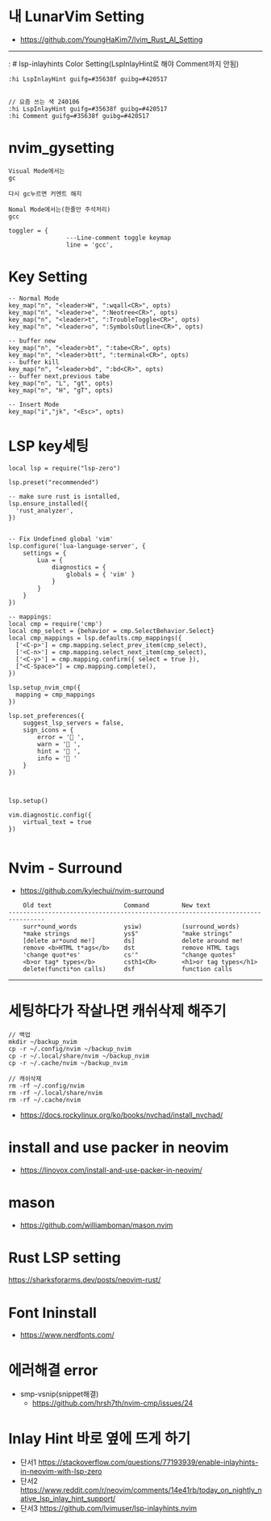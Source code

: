 # 내 LunarVim Setting

- https://github.com/YoungHaKim7/lvim_Rust_AI_Setting

<hr>
:
# lsp-inlayhints Color Setting(LspInlayHint로 해야 Comment까지 안됨)

```
:hi LspInlayHint guifg=#35638f guibg=#420517


// 요즘 쓰는 색 240106
:hi LspInlayHint guifg=#35638f guibg=#420517
:hi Comment guifg=#35638f guibg=#420517
```

# nvim_gysetting

```
Visual Mode에서는
gc

다시 gc누르면 커멘트 해지

Nomal Mode에서는(한줄만 주석처리)
gcc

toggler = {
                ---Line-comment toggle keymap
                line = 'gcc',
```

# Key Setting

```
-- Normal Mode
key_map("n", "<leader>W", ":wqall<CR>", opts)
key_map("n", "<leader>e", ":Neotree<CR>", opts)
key_map("n", "<leader>t", ":TroubleToggle<CR>", opts)
key_map("n", "<leader>o", ":SymbolsOutline<CR>", opts)

-- buffer new
key_map("n", "<leader>bt", ":tabe<CR>", opts)
key_map("n", "<leader>btt", ":terminal<CR>", opts)
-- buffer kill
key_map("n", "<leader>bd", ":bd<CR>", opts)
-- buffer next,previous tabe
key_map("n", "L", "gt", opts)
key_map("n", "H", "gT", opts)

-- Insert Mode
key_map("i","jk", "<Esc>", opts)
```

# LSP key세팅

```
local lsp = require("lsp-zero")

lsp.preset("recommended")

-- make sure rust is isntalled,
lsp.ensure_installed({
  'rust_analyzer',
})


-- Fix Undefined global 'vim'
lsp.configure('lua-language-server', {
    settings = {
        Lua = {
            diagnostics = {
                globals = { 'vim' }
            }
        }
    }
})

-- mappings:
local cmp = require('cmp')
local cmp_select = {behavior = cmp.SelectBehavior.Select}
local cmp_mappings = lsp.defaults.cmp_mappings({
  ['<C-p>'] = cmp.mapping.select_prev_item(cmp_select),
  ['<C-n>'] = cmp.mapping.select_next_item(cmp_select),
  ['<C-y>'] = cmp.mapping.confirm({ select = true }),
  ["<C-Space>"] = cmp.mapping.complete(),
})

lsp.setup_nvim_cmp({
  mapping = cmp_mappings
})

lsp.set_preferences({
    suggest_lsp_servers = false,
    sign_icons = {
        error = ' ',
        warn = ' ',
        hint = '󱧡 ',
        info = ' '
    }
})



lsp.setup()

vim.diagnostic.config({
    virtual_text = true
})


```

# Nvim - Surround

- https://github.com/kylechui/nvim-surround 

```
    Old text                    Command         New text
--------------------------------------------------------------------------------
    surr*ound_words             ysiw)           (surround_words)
    *make strings               ys$"            "make strings"
    [delete ar*ound me!]        ds]             delete around me!
    remove <b>HTML t*ags</b>    dst             remove HTML tags
    'change quot*es'            cs'"            "change quotes"
    <b>or tag* types</b>        csth1<CR>       <h1>or tag types</h1>
    delete(functi*on calls)     dsf             function calls

```
<hr>

# 세팅하다가 작살나면 캐쉬삭제 해주기

```
// 백업
mkdir ~/backup_nvim
cp -r ~/.config/nvim ~/backup_nvim
cp -r ~/.local/share/nvim ~/backup_nvim
cp -r ~/.cache/nvim ~/backup_nvim

// 캐쉬삭제
rm -rf ~/.config/nvim
rm -rf ~/.local/share/nvim
rm -rf ~/.cache/nvim
```

- https://docs.rockylinux.org/ko/books/nvchad/install_nvchad/

# install and use packer in neovim

- https://linovox.com/install-and-use-packer-in-neovim/

# mason 

- https://github.com/williamboman/mason.nvim

# Rust LSP setting
https://sharksforarms.dev/posts/neovim-rust/

# Font Ininstall

- https://www.nerdfonts.com/

# 에러해결 error 

- smp-vsnip(snippet해결)
  - https://github.com/hrsh7th/nvim-cmp/issues/24

# Inlay Hint 바로 옆에 뜨게 하기
- 단서1 https://stackoverflow.com/questions/77193939/enable-inlayhints-in-neovim-with-lsp-zero
- 단서2 https://www.reddit.com/r/neovim/comments/14e41rb/today_on_nightly_native_lsp_inlay_hint_support/
- 단서3 https://github.com/lvimuser/lsp-inlayhints.nvim
